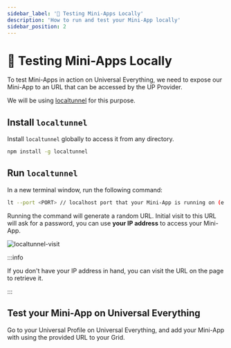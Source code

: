 ```yaml
---
sidebar_label: '🧪 Testing Mini-Apps Locally'
description: 'How to run and test your Mini-App locally'
sidebar_position: 2
---
```


# 🧪 Testing Mini-Apps Locally

To test Mini-Apps in action on Universal Everything, we need to expose our Mini-App to an URL that can be accessed by the UP Provider.

We will be using [localtunnel](https://github.com/localtunnel/localtunnel) for this purpose.

## Install `localtunnel`

Install `localtunnel` globally to access it from any directory.

```bash
npm install -g localtunnel
```

## Run `localtunnel`

In a new terminal window, run the following command:

```bash
lt --port <PORT> // localhost port that your Mini-App is running on (e.g. 3000)
```

Running the command will generate a random URL. Initial visit to this URL will ask for a password, you can use **your IP address** to access your Mini-App.

![localtunnel-visit](/img/learn/localtunnel-visit.png)

:::info

If you don't have your IP address in hand, you can visit the URL on the page to retrieve it.

:::

## Test your Mini-App on Universal Everything

Go to your Universal Profile on Universal Everything, and add your Mini-App with using the provided URL to your Grid.
